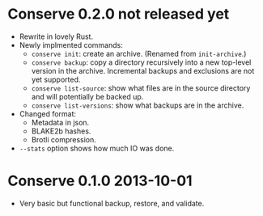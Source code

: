 Conserve 0.2.0 not released yet
===============================

* Rewrite in lovely Rust.
* Newly implmented commands:
  * `conserve init`: create an archive.  (Renamed from `init-archive`.)
  * `conserve backup`: copy a directory recursively into a new top-level
    version in the archive.  Incremental backups and exclusions are not yet
    supported.
  * `conserve list-source`: show what files are in the source directory and will
    potentially be backed up.
  * `conserve list-versions`: show what backups are in the archive.
* Changed format:
  * Metadata in json.
  * BLAKE2b hashes.
  * Brotli compression.
* `--stats` option shows how much IO was done.

Conserve 0.1.0 2013-10-01
=========================

* Very basic but functional backup, restore, and validate.
